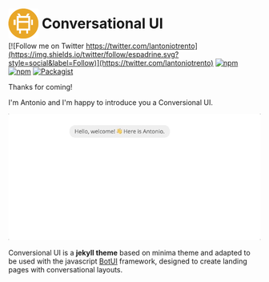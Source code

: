 # <img src="/assets/img/conversional_ui_logo_60px.png" style="height: 60px; margin-bottom: -20px;"> Conversational UI

[![Follow me on Twitter https://twitter.com/lantoniotrento](https://img.shields.io/twitter/follow/espadrine.svg?style=social&label=Follow)](https://twitter.com/lantoniotrento) [![npm](https://img.shields.io/npm/v/botui.svg?style=plastic)](https://www.npmjs.com/package/botui) [![npm](https://img.shields.io/npm/dm/botui.svg?style=plastic)](https://www.npmjs.com/package/botui) [![Packagist](https://img.shields.io/packagist/l/doctrine/orm.svg?style=plastic)](https://github.com/conversationalui/conversationalui.github.io/blob/master/LICENSE)

Thanks for coming!

I'm Antonio and I'm happy to introduce you a Conversional UI. 

![Conversional UI theme](/assets/img/conversionalui.gif)

Conversional UI is a **jekyll theme** based on minima theme and adapted to be used with the javascript [BotUI](https://github.com/botui/botui) framework, designed to create landing pages with conversational layouts.

